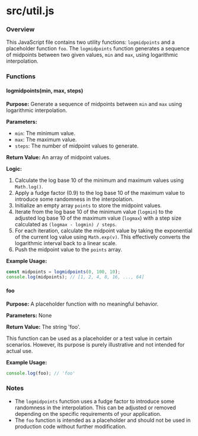**src/util.js**
================

### Overview

This JavaScript file contains two utility functions: `logmidpoints` and a placeholder function `foo`. The `logmidpoints` function generates a sequence of midpoints between two given values, `min` and `max`, using logarithmic interpolation.

### Functions

#### logmidpoints(min, max, steps)

**Purpose:** Generate a sequence of midpoints between `min` and `max` using logarithmic interpolation.

**Parameters:**

* `min`: The minimum value.
* `max`: The maximum value.
* `steps`: The number of midpoint values to generate.

**Return Value:** An array of midpoint values.

**Logic:**

1. Calculate the log base 10 of the minimum and maximum values using `Math.log()`.
2. Apply a fudge factor (0.9) to the log base 10 of the maximum value to introduce some randomness in the interpolation.
3. Initialize an empty array `points` to store the midpoint values.
4. Iterate from the log base 10 of the minimum value (`logmin`) to the adjusted log base 10 of the maximum value (`logmax`) with a step size calculated as `(logmax - logmin) / steps`.
5. For each iteration, calculate the midpoint value by taking the exponential of the current log value using `Math.exp(v)`. This effectively converts the logarithmic interval back to a linear scale.
6. Push the midpoint value to the `points` array.

**Example Usage:**
```javascript
const midpoints = logmidpoints(0, 100, 10);
console.log(midpoints); // [1, 2, 4, 8, 16, ..., 64]
```

#### foo

**Purpose:** A placeholder function with no meaningful behavior.

**Parameters:** None

**Return Value:** The string 'foo'.

This function can be used as a placeholder or a test value in certain scenarios. However, its purpose is purely illustrative and not intended for actual use.

**Example Usage:**
```javascript
console.log(foo); // 'foo'
```

### Notes

* The `logmidpoints` function uses a fudge factor to introduce some randomness in the interpolation. This can be adjusted or removed depending on the specific requirements of your application.
* The `foo` function is intended as a placeholder and should not be used in production code without further modification.